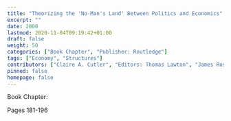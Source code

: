 ```yaml
---
title: "Theorizing the 'No-Man's Land' Between Politics and Economics"
excerpt: ""
date: 2000
lastmod: 2020-11-04T09:19:42+01:00
draft: false
weight: 50
categories: ["Book Chapter", "Publisher: Routledge"]
tags: ["Economy", "Structures"]
contributors: ["Claire A. Cutler", "Editors: Thomas Lawton", "James Rosenau", "Amy Verdun"]
pinned: false
homepage: false
---
```


Book Chapter: 

Pages 181-196


